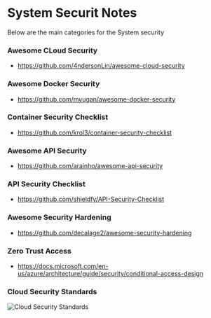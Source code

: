 # System Securit Notes

Below are the main categories for the System security

### Awesome CLoud Security 
- https://github.com/4ndersonLin/awesome-cloud-security

### Awesome Docker Security
- https://github.com/myugan/awesome-docker-security

### Container Security Checklist
- https://github.com/krol3/container-security-checklist

### Awesome API Security 
- https://github.com/arainho/awesome-api-security

### API Security Checklist
- https://github.com/shieldfy/API-Security-Checklist

### Awesome Security Hardening
- https://github.com/decalage2/awesome-security-hardening

### Zero Trust Access
- https://docs.microsoft.com/en-us/azure/architecture/guide/security/conditional-access-design

### Cloud Security Standards
<img src="https://pbs.twimg.com/media/FJfiVeeWYAITwNg?format=jpg" alt="Cloud Security Standards"></br>